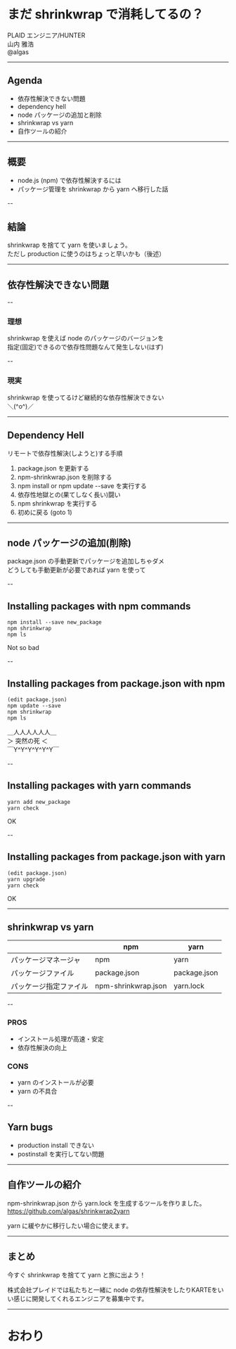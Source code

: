 # まだ shrinkwrap で消耗してるの？

PLAID エンジニア/HUNTER  
山内 雅浩  
@algas

---

## Agenda

- 依存性解決できない問題
- dependency hell
- node パッケージの追加と削除
- shrinkwrap vs yarn
- 自作ツールの紹介

---

## 概要

- node.js (npm) で依存性解決するには
- パッケージ管理を shrinkwrap から yarn へ移行した話

--

## 結論

shrinkwrap を捨てて yarn を使いましょう。  
ただし production に使うのはちょっと早いかも（後述）

---

## 依存性解決できない問題

--

### 理想

shrinkwrap を使えば node のパッケージのバージョンを  
指定(固定)できるので依存性問題なんて発生しない(はず)

--

### 現実

shrinkwrap を使ってるけど継続的な依存性解決できない  
＼(^o^)／

---

## Dependency Hell

リモートで依存性解決(しようと)する手順

1. package.json を更新する
1. npm-shrinkwrap.json を削除する
1. npm install or npm update --save を実行する
1. 依存性地獄との(果てしなく長い)闘い
1. npm shrinkwrap を実行する
1. 初めに戻る (goto 1)

---

## node パッケージの追加(削除)

package.json の手動更新でパッケージを追加しちゃダメ  
どうしても手動更新が必要であれば yarn を使って

--

## Installing packages with npm commands

```
npm install --save new_package
npm shrinkwrap
npm ls
```

Not so bad

--

## Installing packages from package.json with npm

```
(edit package.json)
npm update --save
npm shrinkwrap
npm ls
```

＿人人人人人人＿  
＞  突然の死  ＜  
￣Y^Y^Y^Y^Y^Y￣

--

## Installing packages with yarn commands

```
yarn add new_package
yarn check
```

OK

--

## Installing packages from package.json with yarn

```
(edit package.json)
yarn upgrade
yarn check
```

OK

---

## shrinkwrap vs yarn

|  | npm | yarn |
| --- | --- | --- |
| パッケージマネージャ | npm | yarn |
| パッケージファイル | package.json | package.json |
| パッケージ指定ファイル | npm-shrinkwrap.json | yarn.lock |

--

### PROS

- インストール処理が高速・安定
- 依存性解決の向上

### CONS

- yarn のインストールが必要
- yarn の不具合

--

## Yarn bugs

- production install できない
- postinstall を実行してない問題

---

## 自作ツールの紹介

npm-shrinkwrap.json から yarn.lock を生成するツールを作りました。  
https://github.com/algas/shrinkwrap2yarn  

yarn に緩やかに移行したい場合に使えます。

---

## まとめ

今すぐ shrinkwrap を捨てて yarn と旅に出よう！

株式会社プレイドでは私たちと一緒に node の依存性解決をしたりKARTEをいい感じに開発してくれるエンジニアを募集中です。

---

# おわり
